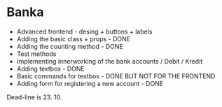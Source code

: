 # Banka
+ Advanced frontend - desing + buttons + labels
+ Adding the basic class + props - DONE
+ Adding the counting method - DONE
+ Test methods
+ Implementing innerworking of the bank accounts / Debit / Kredit
+ Adding textbox - DONE
+ Basic commands for textbox - DONE BUT NOT FOR THE FRONTEND
+ Adding form for registering a new account - DONE



Dead-line is 23. 10.
